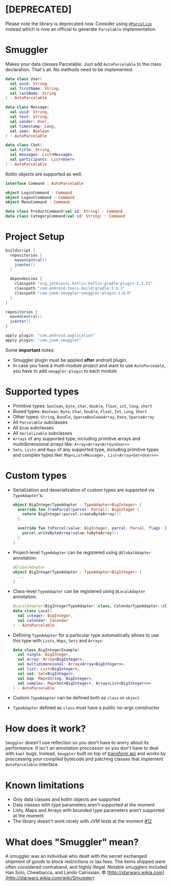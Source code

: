 # [DEPRECATED]
Please note the library is deprecated now. Consider using [`@Parcelize`](https://kotlinlang.org/docs/tutorials/android-plugin.html#parcelable) instead which is now an official to generate `Parcelable` implementation.

# Smuggler
Makes your data classes Parcelable. Just add `AutoParcelable` to the class declaration. That's all. No methods need to be implemented.

```kotlin
data class User(
  val uuid: String,
  val firstName: String,
  val lastName: String
) : AutoParcelable

data class Message(
  val uuid: String,
  val text: String,
  val sender: User,
  val timestamp: Long,
  val seen: Boolean
) : AutoParcelable

data class Chat(
  val title: String,
  val messages: List<Message>,
  val participants: List<User>
) : AutoParcelable
```

Kotlin objects are supported as well:
```kotlin
interface Command : AutoParcelable

object LoginCommand : Command
object LogoutCommand : Command
object MenuCommand : Command

data class ProductCommand(val id: String) : Command
data class CategoryCommand(val id: String) : Command
```

# Project Setup
```gradle
buildscript {
  repositories {
    mavenCentral()
    jcenter()
  }

  dependencies {
    classpath "org.jetbrains.kotlin:kotlin-gradle-plugin:1.3.21"
    classpath "com.android.tools.build:gradle:3.0.1"
    classpath "com.joom.smuggler:smuggler-plugin:1.0.0"
  }
}

repositories {
  mavenCentral()
  jcenter()
}

apply plugin: "com.android.application"
apply plugin: "com.joom.smuggler"
```
Some **important** notes:
- Smuggler plugin must be applied **after** android plugin.
- In case you have a mutli-module project and want to use `AutoParceable`, you have to add `smuggler-plugin` to each module.

# Supported types
- Primitive types: `boolean`, `byte`, `char`, `double`, `float`, `int`, `long`, `short`
- Boxed types: `Boolean`, `Byte`, `Char`, `Double`, `Float`, `Int`, `Long`, `Short`
- Other types: `String`, `Bundle`, `SparseBooleanArray`, `Date`, `SparseArray`
- All `Parcelable` subclasses
- All `Enum` subclasses
- All `Serializable` subclasses
- `Arrays` of any supported type, including primitive arrays and multidimensional arrays like: `Array<Array<Array<User>>`
- `Sets`, `Lists` and `Maps` of any supported type, including primitive types and complex types like: `Map<List<Message>, List<Array<Set<User>>>`

# Custom types
- Serialization and deserialization of custom types are supported via `TypeAdapter`'s:
  ```kotlin
  object BigIntegerTypeAdapter : TypeAdapter<BigInteger> {
    override fun fromParcel(parcel: Parcel): BigInteger {
      return BigInteger(parcel.createByteArray())
    }

    override fun toParcel(value: BigInteger, parcel: Parcel, flags: Int) {
      parcel.writeByteArray(value.toByteArray())
    }
  }
  ```
- Project-level `TypeAdapter` can be registered using `@GlobalAdapter` annotation:

  ```kotlin
  @GlobalAdapter
  object BigIntegerTypeAdapter : TypeAdapter<BigInteger> {
    ...
  }
  ```
- Class-level `TypeAdapter` can be registered using `@LocalAdapter` annotation:

  ```kotlin
  @LocalAdapter(BigIntegerTypeAdapter::class, CalendarTypeAdapter::class)
  data class Local(
    val integer: BigInteger,
    val calendar: Calendar
  ) : AutoParcelable
  ```
- Defining `TypeAdapter` for a particular type automatically allows to use this type with `Lists`, `Maps`, `Sets` and `Arrays`:

  ```kotlin
  data class BigIntegerExample(
    val single: BigInteger,
    val array: Array<BigInteger>,
    val multidimensional: Array<Array<BigInteger>>,
    val list: List<BigInteger>,
    val set: Set<BigInteger>,
    val map: Map<String, BigInteger>,
    val complex: Map<Set<BigInteger>, Array<List<BigInteger>>>
  ) : AutoParcelable
  ```
- Custom `TypeAdapter` can be defined both as `class` or `object`
- `TypeAdapter` defined as `class` must have a public no-args constructor

# How does it work?
`Smuggler` doesn't use reflection so you don't have to worry about its performance. It isn't an annotation proccessor so you don't have to deal with `kapt` bugs. Instead, `Smuggler` built on top of [transform api](http://tools.android.com/tech-docs/new-build-system/transform-api) and works by proccessing your compiled bytecode and patching classes that implement `AutoParcelable` interface.

# Known limitations
- Only data classes and kotlin objects are supported
- Data classes with type parameters aren't supported at the moment
- Lists, Maps and Arrays with bounded type parameters aren't supported at the moment
- The library doesn't work nicely with JVM tests at the moment [#12](https://github.com/joomcode/smuggler/issues/12)

# What does "Smuggler" mean?
A smuggler was an individual who dealt with the secret exchanged shipment of goods to block restrictions or tax fees. The items shipped were often considered contraband, and highly illegal. Notable smugglers included Han Solo, Chewbacca, and Lando Calrissian. © [http://starwars.wikia.com](http://starwars.wikia.com/wiki/Smuggler)

